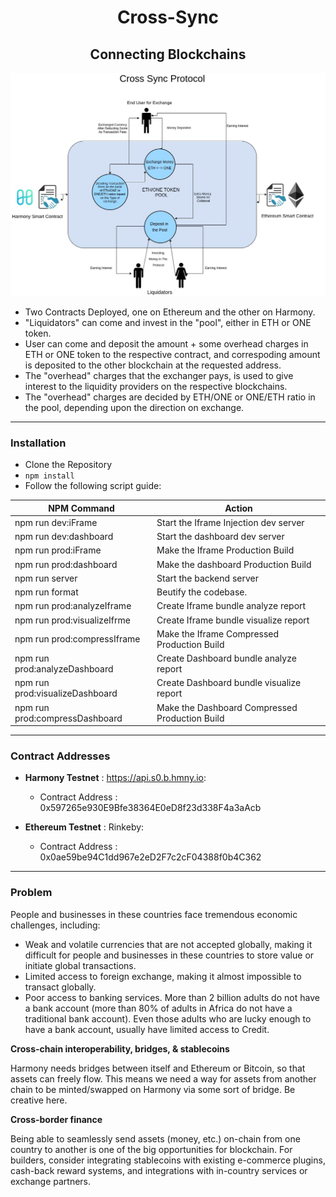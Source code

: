<div align="center"><h1><strong>Cross-Sync</strong><br><h2>Connecting Blockchains</h2></h1></div>

![](CrossSync.jpeg)

-  Two Contracts Deployed, one on Ethereum and the other on Harmony.
-  "Liquidators" can come and invest in the "pool", either in ETH or ONE token.
-  User can come and deposit the amount + some overhead charges in ETH or ONE token to the respective contract, and correspoding amount is deposited to the other blockchain at the requested address.
-  The "overhead" charges that the exchanger pays, is used to give interest to the liquidity providers on the respective blockchains.
-  The "overhead" charges are decided by ETH/ONE or ONE/ETH ratio in the pool, depending upon the direction on exchange.

---

### Installation

-  Clone the Repository
-  `npm install`
-  Follow the following script guide:

| NPM Command                     | Action                                         |
| ------------------------------- | ---------------------------------------------- |
| npm run dev:iFrame              | Start the Iframe Injection dev server          |
| npm run dev:dashboard           | Start the dashboard dev server                 |
| npm run prod:iFrame             | Make the Iframe Production Build               |
| npm run prod:dashboard          | Make the dashboard Production Build            |
| npm run server                  | Start the backend server                       |
| npm run format                  | Beutify the codebase.                          |
| npm run prod:analyzeIframe      | Create Iframe bundle analyze report            |
| npm run prod:visualizeIfrme     | Create Iframe bundle visualize report          |
| npm run prod:compressIframe     | Make the Iframe Compressed Production Build    |
| npm run prod:analyzeDashboard   | Create Dashboard bundle analyze report         |
| npm run prod:visualizeDashboard | Create Dashboard bundle visualize report       |
| npm run prod:compressDashboard  | Make the Dashboard Compressed Production Build |

---

### Contract Addresses

-  **Harmony Testnet** : https://api.s0.b.hmny.io:

   -  Contract Address : 0x597265e930E9Bfe38364E0eD8f23d338F4a3aAcb

-  **Ethereum Testnet** : Rinkeby:

   -  Contract Address : 0x0ae59be94C1dd967e2eD2F7c2cF04388f0b4C362

---

### Problem

People and businesses in these countries face tremendous economic challenges, including:

-  Weak and volatile currencies that are not accepted globally, making it difficult for people and businesses in these countries to store value or initiate global transactions.
-  Limited access to foreign exchange, making it almost impossible to transact globally.
-  Poor access to banking services. More than 2 billion adults do not have a bank account (more than 80% of adults in Africa do not have a traditional bank account). Even those adults who are lucky enough to have a bank account, usually have limited access to Credit.

**Cross-chain interoperability, bridges, & stablecoins**

Harmony needs bridges between itself and Ethereum or Bitcoin, so that assets can freely flow. This means we need a way for assets from another chain to be minted/swapped on Harmony via some sort of bridge. Be creative here.

**Cross-border finance**

Being able to seamlessly send assets (money, etc.) on-chain from one country to another is one of the big opportunities for blockchain. For builders, consider integrating stablecoins with existing e-commerce plugins, cash-back reward systems, and integrations with in-country services or exchange partners.

<!--**UPI** -->
